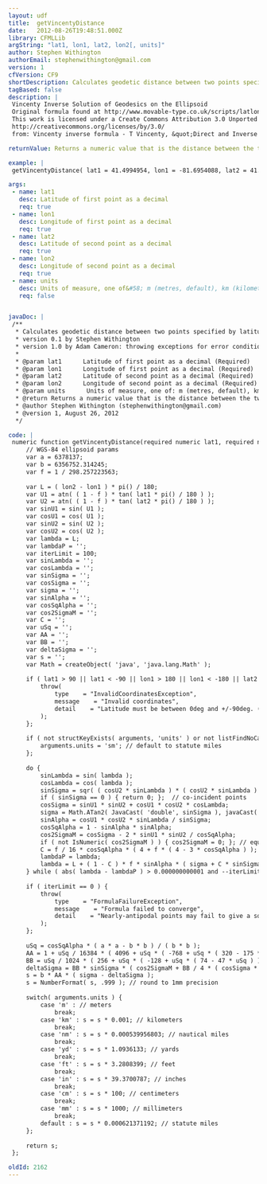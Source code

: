 ```yaml
---
layout: udf
title:  getVincentyDistance
date:   2012-08-26T19:48:51.000Z
library: CFMLLib
argString: "lat1, lon1, lat2, lon2[, units]"
author: Stephen Withington
authorEmail: stephenwithington@gmail.com
version: 1
cfVersion: CF9
shortDescription: Calculates geodetic distance between two points specified by latitude/longitude using Vincenty inverse formula for ellipsoids&#58; http&#58;//www.movable-type.co.uk/scripts/latlong-vincenty.html
tagBased: false
description: |
 Vincenty Inverse Solution of Geodesics on the Ellipsoid
 Original formula found at http://www.movable-type.co.uk/scripts/latlong-vincenty.html
 This work is licensed under a Create Commons Attribution 3.0 Unported License.
 http://creativecommons.org/licenses/by/3.0/
 from: Vincenty inverse formula - T Vincenty, &quot;Direct and Inverse Solutions of Geodesics on the Ellipsoid with application of nested equations&quot;, Survey Review, vol XXII no 176, 1975 ( http://www.ngs.noaa.gov/PUBS_LIB/inverse.pdf )

returnValue: Returns a numeric value that is the distance between the two points

example: |
 getVincentyDistance( lat1 = 41.4994954, lon1 = -81.6954088, lat2 = 41.8781136, lon2 = -87.6297982, units = 'sm' )

args:
 - name: lat1
   desc: Latitude of first point as a decimal
   req: true
 - name: lon1
   desc: Longitude of first point as a decimal
   req: true
 - name: lat2
   desc: Latitude of second point as a decimal
   req: true
 - name: lon2
   desc: Longitude of second point as a decimal
   req: true
 - name: units
   desc: Units of measure, one of&#58; m (metres, default), km (kilometres),sm (statutory miles), nm (nautical miles), yd (yards), ft (feet), in (inches), cm (centimetres), mm (millimetres).
   req: false


javaDoc: |
 /**
  * Calculates geodetic distance between two points specified by latitude/longitude using Vincenty inverse formula for ellipsoids: http://www.movable-type.co.uk/scripts/latlong-vincenty.html
  * version 0.1 by Stephen Withington
  * version 1.0 by Adam Cameron: throwing exceptions for error conditions instead of returning invalid strings
  * 
  * @param lat1      Latitude of first point as a decimal (Required)
  * @param lon1      Longitude of first point as a decimal (Required)
  * @param lat2      Latitude of second point as a decimal (Required)
  * @param lon2      Longitude of second point as a decimal (Required)
  * @param units      Units of measure, one of: m (metres, default), km (kilometres),sm (statutory miles), nm (nautical miles), yd (yards), ft (feet), in (inches), cm (centimetres), mm (millimetres). (Optional)
  * @return Returns a numeric value that is the distance between the two points 
  * @author Stephen Withington (stephenwithington@gmail.com) 
  * @version 1, August 26, 2012 
  */

code: |
 numeric function getVincentyDistance(required numeric lat1, required numeric lon1, required numeric lat2, required numeric lon2, string units="m" ) {
     // WGS-84 ellipsoid params
     var a = 6378137;
     var b = 6356752.314245;
     var f = 1 / 298.257223563;
 
     var L = ( lon2 - lon1 ) * pi() / 180;
     var U1 = atn( ( 1 - f ) * tan( lat1 * pi() / 180 ) );
     var U2 = atn( ( 1 - f ) * tan( lat2 * pi() / 180 ) );
     var sinU1 = sin( U1 );
     var cosU1 = cos( U1 );
     var sinU2 = sin( U2 );
     var cosU2 = cos( U2 );
     var lambda = L;
     var lambdaP = '';
     var iterLimit = 100;
     var sinLambda = '';
     var cosLambda = '';
     var sinSigma = '';
     var cosSigma = '';
     var sigma = '';
     var sinAlpha = '';
     var cosSqAlpha = '';
     var cos2SigmaM = '';
     var C = '';
     var uSq = '';
     var AA = '';
     var BB = '';
     var deltaSigma = '';
     var s = '';
     var Math = createObject( 'java', 'java.lang.Math' );
 
     if ( lat1 > 90 || lat1 < -90 || lon1 > 180 || lon1 < -180 || lat2 > 90 || lat2 < -90 || lon2 > 180 || lon2 < -180 ) {
         throw(
             type    = "InvalidCoordinatesException",
             message    = "Invalid coordinates",
             detail    = "Latitude must be between 0deg and +/-90deg. (south latitude is negative). Longitude must be between 0deg and +/-180deg. (west longitude is negative)"
         );
     };
 
     if ( not structKeyExists( arguments, 'units' ) or not listFindNoCase( 'm,km,sm,nm,yd,ft,in,cm,mm', arguments.units ) ) {
         arguments.units = 'sm'; // default to statute miles
     };
 
     do {
         sinLambda = sin( lambda );
         cosLambda = cos( lambda );
         sinSigma = sqr( ( cosU2 * sinLambda ) * ( cosU2 * sinLambda ) + ( cosU1 * sinU2 - sinU1 * cosU2 * cosLambda ) * ( cosU1 * sinU2 - sinU1 * cosU2 * cosLambda ) );
         if ( sinSigma == 0 ) { return 0; };  // co-incident points
         cosSigma = sinU1 * sinU2 + cosU1 * cosU2 * cosLambda;
         sigma = Math.ATan2( JavaCast( 'double', sinSigma ), javaCast( 'double', cosSigma ) ); // CFML doesn't have a native ATan2() method avail.
         sinAlpha = cosU1 * cosU2 * sinLambda / sinSigma;
         cosSqAlpha = 1 - sinAlpha * sinAlpha;
         cos2SigmaM = cosSigma - 2 * sinU1 * sinU2 / cosSqAlpha;
         if ( not IsNumeric( cos2SigmaM ) ) { cos2SigmaM = 0; }; // equatorial line: cosSqAlpha=0 (§6)
         C = f / 16 * cosSqAlpha * ( 4 + f * ( 4 - 3 * cosSqAlpha ) );
         lambdaP = lambda;
         lambda = L + ( 1 - C ) * f * sinAlpha * ( sigma + C * sinSigma * ( cos2SigmaM + C * cosSigma * ( -1 + 2 * cos2SigmaM * cos2SigmaM ) ) );
     } while ( abs( lambda - lambdaP ) > 0.000000000001 and --iterLimit > 0 );
 
     if ( iterLimit == 0 ) {
         throw(
             type    = "FormulaFailureException",
             message    = "Formula failed to converge",
             detail    = "Nearly-antipodal points may fail to give a solution"
         );
     };
 
     uSq = cosSqAlpha * ( a * a - b * b ) / ( b * b );
     AA = 1 + uSq / 16384 * ( 4096 + uSq * ( -768 + uSq * ( 320 - 175 * uSq ) ) );
     BB = uSq / 1024 * ( 256 + uSq * ( -128 + uSq * ( 74 - 47 * uSq ) ) );
     deltaSigma = BB * sinSigma * ( cos2SigmaM + BB / 4 * ( cosSigma * ( -1 + 2 * cos2SigmaM * cos2SigmaM ) - BB / 6 * cos2SigmaM * ( -3 + 4 * sinSigma * sinSigma ) * ( -3 + 4 * cos2SigmaM * cos2SigmaM ) ) );
     s = b * AA * ( sigma - deltaSigma );
     s = NumberFormat( s, .999 ); // round to 1mm precision
     
     switch( arguments.units ) {
         case 'm' : // meters 
             break;
         case 'km' : s = s * 0.001; // kilometers
             break;
         case 'nm' : s = s * 0.000539956803; // nautical miles
             break;
         case 'yd' : s = s * 1.0936133; // yards
             break;
         case 'ft' : s = s * 3.2808399; // feet
             break;
         case 'in' : s = s * 39.3700787; // inches
             break;
         case 'cm' : s = s * 100; // centimeters
             break;
         case 'mm' : s = s * 1000; // millimeters
             break;
         default : s = s * 0.000621371192; // statute miles
     };
 
     return s;
 };

oldId: 2162
---
```


